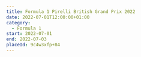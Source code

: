 ```yaml
---
title: Formula 1 Pirelli British Grand Prix 2022
date: 2022-07-01T12:00:00+01:00
category:
  - Formula 1
start: 2022-07-01
end: 2022-07-03
placeId: 9c4w3xfp+84
---
```

